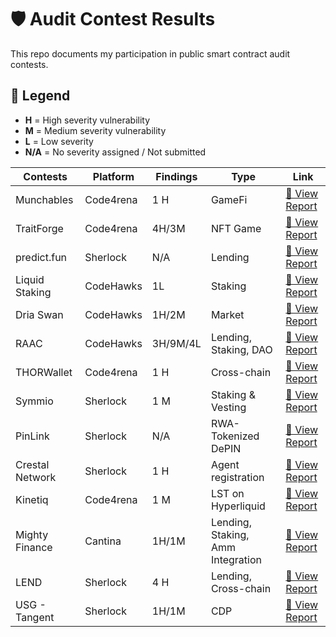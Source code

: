 # 🛡️ Audit Contest Results
This repo documents my participation in public smart contract audit contests.

## 🔎 Legend

- **H** = High severity vulnerability  
- **M** = Medium severity vulnerability  
- **L** = Low severity 
- **N/A** = No severity assigned / Not submitted

| Contests | Platform | Findings | Type | Link |
| ------   | -------- | ---------| ---- | ---- |
| Munchables | Code4rena | 1 H | GameFi | [📃 View Report ](https://code4rena.com/reports/2024-07-munchables) | 
| TraitForge | Code4rena | 4H/3M | NFT Game | [📃 View Report ](https://code4rena.com/reports/2024-07-traitforge) |
| predict.fun | Sherlock | N/A | Lending | [📃 View Report ](https://code4rena.com/reports/2024-07-munchables) |
| Liquid Staking | CodeHawks | 1L | Staking | [📃 View Report ](https://codehawks.cyfrin.io/c/2024-09-stakelink/results?lt=contest&page=1&sc=reward&sj=reward&t=report) |
| Dria Swan | CodeHawks | 1H/2M | Market | [📃 View Report ](https://codehawks.cyfrin.io/c/2024-10-swan-dria/results?lt=contest&page=1&sc=reward&sj=reward&t=report) |
| RAAC | CodeHawks | 3H/9M/4L | Lending, Staking, DAO | [📃 View Report ](https://codehawks.cyfrin.io/c/2025-02-raac/results?lt=contest&page=1&sc=reward&sj=reward&t=report) |
| THORWallet | Code4rena | 1 H | Cross-chain | [📃 View Report ](https://code4rena.com/reports/2025-02-thorwallet) |
| Symmio | Sherlock | 1 M | Staking & Vesting | [📃 View Report ](https://audits.sherlock.xyz/contests/838/report) |
| PinLink | Sherlock | N/A | RWA-Tokenized DePIN | [📃 View Report ](https://audits.sherlock.xyz/contests/852) |
| Crestal Network | Sherlock | 1 H | Agent registration | [📃 View Report ](https://audits.sherlock.xyz/contests/755/report) |
| Kinetiq | Code4rena | 1 M | LST on Hyperliquid | [📃 View Report ](https://code4rena.com/reports/2025-04-kinetiq) |
| Mighty Finance | Cantina | 1H/1M | Lending, Staking, Amm Integration | [📃 View Report ](https://cantina.xyz/code/616d8bb4-16ce-4ca9-9ce9-5b99d6e146ef/findings?status=confirmed&severity=high,medium) |
| LEND | Sherlock | 4 H | Lending, Cross-chain | [📃 View Report ](https://audits.sherlock.xyz/contests/908/report) |
| USG - Tangent | Sherlock | 1H/1M | CDP | [📃 View Report ](https://audits.sherlock.xyz/contests/1073/report) |
